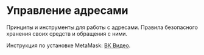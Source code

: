 # Управление адресами

<NotReadyBadge />

Принципы и инструменты для работы с адресами. Правила безопасного хранения
своих средств и обращения с ними.

Инструкция по установке MetaMask:
[ВК Видео](https://vkvideo.ru/video-229187038_456239018).
